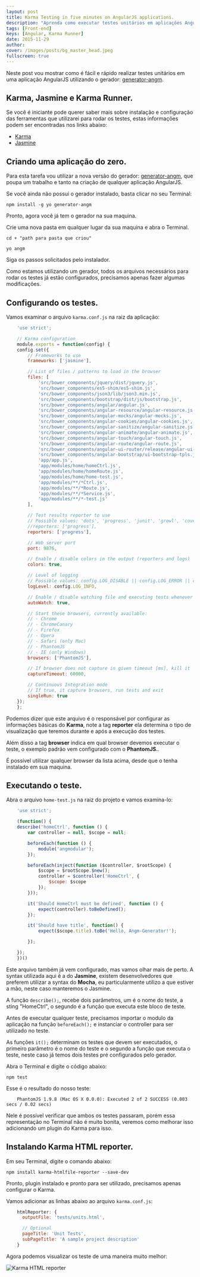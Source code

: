```yaml
---
layout: post
title: Karma Testing in five minutes on AngularJS applications.
description: "Aprenda como executar testes unitários em aplicações AngularJS em cinco minutos utilizando Angm-Generator"
tags: [Front-end]
keys: [Angular, Karma Runner]
date: 2015-11-29
author:
cover: /images/posts/bg_master_head.jpeg
fullscreen: true
---
```


Neste post vou mostrar como é fácil e rápido realizar testes unitários em uma aplicação AngularJS utilizando o gerador: [generator-angm](https://github.com/newaeonweb/generator-angm).

## Karma, Jasmine e Karma Runner.
Se você é iniciante pode querer saber mais sobre instalação e configuração das ferramentas que utilizarei para rodar os testes, estas informações podem ser encontradas nos links abaixo:

* [Karma](http://karma-runner.github.io/0.12/index.html)
* [Jasmine](http://jasmine.github.io/)

## Criando uma aplicação do zero.
Para esta tarefa vou utilizar a nova versão do gerador: [generator-angm](https://github.com/newaeonweb/generator-angm), que poupa um trabalho e tanto na criação de qualquer aplicação AngularJS.

Se você ainda não possui o gerador instalado, basta clicar no seu Terminal:

    npm install -g yo generator-angm

Pronto, agora você já tem o gerador na sua maquina.

Crie uma nova pasta em qualquer lugar da sua maquina e abra o Terminal.

    cd + "path para pasta que criou"

    yo angm

Siga os passos solicitados pelo instalador.

Como estamos utilizando um gerador, todos os arquivos necessários para rodar os testes já estão configurados, precisamos apenas fazer algumas modificações.

## Configurando os testes.
Vamos examinar o arquivo `karma.conf.js` na raiz da aplicação:

```js
    'use strict';

    // Karma configuration
    module.exports = function(config) {
    config.set({
        // Frameworks to use
        frameworks: ['jasmine'],

        // List of files / patterns to load in the browser
        files: [
            'src/bower_components/jquery/dist/jquery.js',
            'src/bower_components/es5-shim/es5-shim.js',
            'src/bower_components/json3/lib/json3.min.js',
            'src/bower_components/bootstrap/dist/js/bootstrap.js',
            'src/bower_components/angular/angular.js',
            'src/bower_components/angular-resource/angular-resource.js',
            'src/bower_components/angular-mocks/angular-mocks.js',
            'src/bower_components/angular-cookies/angular-cookies.js',
            'src/bower_components/angular-sanitize/angular-sanitize.js',
            'src/bower_components/angular-animate/angular-animate.js',
            'src/bower_components/angular-touch/angular-touch.js',
            'src/bower_components/angular-route/angular-route.js',
            'src/bower_components/angular-ui-router/release/angular-ui-router.js',
            'src/bower_components/angular-bootstrap/ui-bootstrap-tpls.js',
            'app/app.js',
            'app/modules/home/homeCtrl.js',
            'app/modules/home/homeRoute.js',
            'app/modules/home/home-test.js',
            'app/modules/**/*Ctrl.js',
            'app/modules/**/*Route.js',
            'app/modules/**/*Service.js',
            'app/modules/**/*-test.js'
        ],

        // Test results reporter to use
        // Possible values: 'dots', 'progress', 'junit', 'growl', 'coverage'
        //reporters: ['progress'],
        reporters: ['progress'],

        // Web server port
        port: 9876,

        // Enable / disable colors in the output (reporters and logs)
        colors: true,

        // Level of logging
        // Possible values: config.LOG_DISABLE || config.LOG_ERROR || config.LOG_WARN || config.LOG_INFO || config.LOG_DEBUG
        logLevel: config.LOG_INFO,

        // Enable / disable watching file and executing tests whenever any file changes
        autoWatch: true,

        // Start these browsers, currently available:
        // - Chrome
        // - ChromeCanary
        // - Firefox
        // - Opera
        // - Safari (only Mac)
        // - PhantomJS
        // - IE (only Windows)
        browsers: ['PhantomJS'],

        // If browser does not capture in given timeout [ms], kill it
        captureTimeout: 60000,

        // Continuous Integration mode
        // If true, it capture browsers, run tests and exit
        singleRun: true
    });
    };

```

Podemos dizer que este arquivo é o responsável por configurar as informações básicas do **Karma**, note a tag **reporter** ela determina o tipo de visualização que teremos durante e após a execução dos testes.

Além disso a tag **browser** indica em qual browser devemos executar o teste, o exemplo padrão vem configurado com o **PhantomJS.**.

É possível utilizar qualquer browser da lista acima, desde que o tenha instalado em sua maquina.

## Executando o teste.
Abra o arquivo `home-test.js` na raiz do projeto e vamos examina-lo:

```js 
    'use strict';

    (function() {
    describe('homeCtrl', function () {
        var controller = null, $scope = null;

        beforeEach(function () {
            module('angmodular');
        });

        beforeEach(inject(function ($controller, $rootScope) {
            $scope = $rootScope.$new();
            controller = $controller('HomeCtrl', {
                $scope: $scope
            });
        }));

        it('Should HomeCtrl must be defined', function () {
            expect(controller).toBeDefined();
        });

        it('Should have title', function() {
            expect($scope.title).toBe('Hello, Angm-Generator!');

        });

    });
    })()
``` 

Este arquivo também já vem configurado, mas vamos olhar mais de perto.
A syntax utilizada aqui é a do **Jasmine**, existem desenvolvedores que preferem utilizar a syntax do **Mocha**, eu particularmente utilizo a que estiver a mão, neste caso manteremos o Jasmine.

A função `describe();`, recebe dois parâmetros, um é o nome do teste, a sting "HomeCtrl", o segundo é a função que executa este bloco de teste.

Antes de executar qualquer teste, precisamos importar o modulo da aplicação na função `beforeEach();` e instanciar o controller para ser utilizado no teste.

As funções `it();` determinam os testes que devem ser executados, o primeiro parâmetro é o nome do teste e o segundo a função que executa o teste, neste caso já temos dois testes pré configurados pelo gerador.

Abra o Terminal e digite o código abaixo:

    npm test

Esse é o resultado do nosso teste:

```
    PhantomJS 1.9.8 (Mac OS X 0.0.0): Executed 2 of 2 SUCCESS (0.003 secs / 0.02 secs)
``` 

Nele é possível verificar que ambos os testes passaram, porém essa representação no Terminal não é muito bonita, veremos como melhorar isso adicionando um plugin do Karma para isso.

## Instalando Karma HTML reporter.
Em seu Terminal, digite o comando abaixo:

    npm install karma-htmlfile-reporter --save-dev

Pronto, plugin instalado e pronto para ser utilizado, precisamos apenas configurar o Karma.

Vamos adicionar as linhas abaixo ao arquivo `karma.conf.js`:

```js 
    htmlReporter: {
      outputFile: 'tests/units.html',

      // Optional
      pageTitle: 'Unit Tests',
      subPageTitle: 'A sample project description'
    }
``` 

Agora podemos visualizar os teste de uma maneira muito melhor:

![Karma HTML reporter](/images/posts/karma-html-reporter.png)

